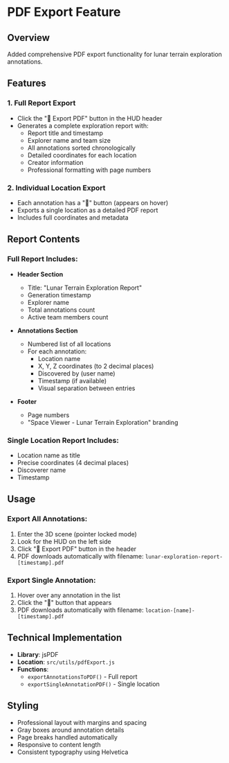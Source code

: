 # PDF Export Feature

## Overview
Added comprehensive PDF export functionality for lunar terrain exploration annotations.

## Features

### 1. Full Report Export
- Click the "📄 Export PDF" button in the HUD header
- Generates a complete exploration report with:
  - Report title and timestamp
  - Explorer name and team size
  - All annotations sorted chronologically
  - Detailed coordinates for each location
  - Creator information
  - Professional formatting with page numbers

### 2. Individual Location Export
- Each annotation has a "📄" button (appears on hover)
- Exports a single location as a detailed PDF report
- Includes full coordinates and metadata

## Report Contents

### Full Report Includes:
- **Header Section**
  - Title: "Lunar Terrain Exploration Report"
  - Generation timestamp
  - Explorer name
  - Total annotations count
  - Active team members count

- **Annotations Section**
  - Numbered list of all locations
  - For each annotation:
    - Location name
    - X, Y, Z coordinates (to 2 decimal places)
    - Discovered by (user name)
    - Timestamp (if available)
    - Visual separation between entries

- **Footer**
  - Page numbers
  - "Space Viewer - Lunar Terrain Exploration" branding

### Single Location Report Includes:
- Location name as title
- Precise coordinates (4 decimal places)
- Discoverer name
- Timestamp

## Usage

### Export All Annotations:
1. Enter the 3D scene (pointer locked mode)
2. Look for the HUD on the left side
3. Click "📄 Export PDF" button in the header
4. PDF downloads automatically with filename: `lunar-exploration-report-[timestamp].pdf`

### Export Single Annotation:
1. Hover over any annotation in the list
2. Click the "📄" button that appears
3. PDF downloads automatically with filename: `location-[name]-[timestamp].pdf`

## Technical Implementation

- **Library**: jsPDF
- **Location**: `src/utils/pdfExport.js`
- **Functions**:
  - `exportAnnotationsToPDF()` - Full report
  - `exportSingleAnnotationPDF()` - Single location

## Styling
- Professional layout with margins and spacing
- Gray boxes around annotation details
- Page breaks handled automatically
- Responsive to content length
- Consistent typography using Helvetica
